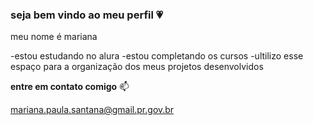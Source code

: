 ### seja bem vindo ao meu perfil 💗


meu nome é mariana 

-estou estudando no alura
-estou completando os cursos
-ultilizo esse espaço para a organização dos meus projetos desenvolvidos

**entre em contato comigo** 📫

mariana.paula.santana@gmail.pr.gov.br
